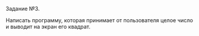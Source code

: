 Задание №3. 

Написать программу, которая принимает от пользователя целое число и выводит на экран его квадрат.